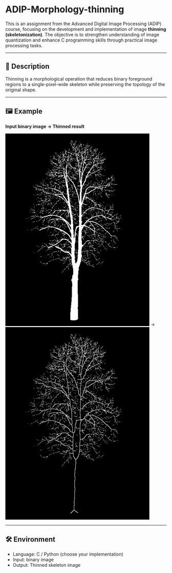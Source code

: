 # ADIP-Morphology-thinning
This is an assignment from the Advanced Digital Image Processing (ADIP) course, focusing on the development and implementation of image **thinning (skeletonization)**.
The objective is to strengthen understanding of image quantization and enhance C programming skills through practical image processing tasks.  

---

## 📌 Description
Thinning is a morphological operation that reduces binary foreground regions to a single-pixel-wide skeleton while preserving the topology of the original shape.

---

## 🖼️ Example

**Input binary image → Thinned result**

![Original](https://github.com/LinTom-coder/ADIP-Morphology-thinning/blob/main/images/whitetree450x600.png) → ![Thinned](https://github.com/LinTom-coder/ADIP-Morphology-thinning/blob/main/images/hw6_2_whitetree450x600.png)

---

## 🛠️ Environment

- Language: C / Python (choose your implementation)
- Input: binary image
- Output: Thinned skeleton image
